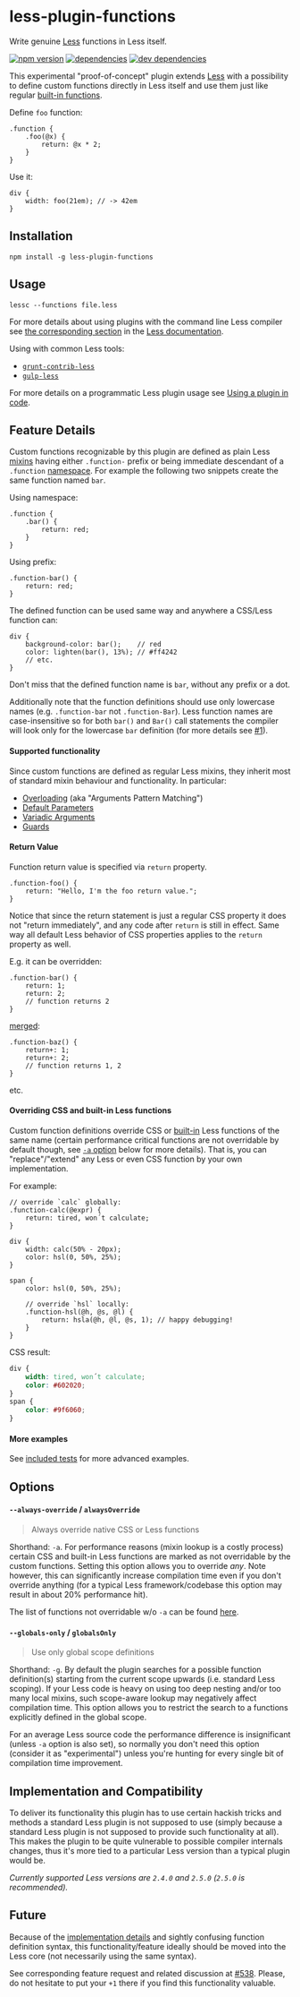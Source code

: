 # less-plugin-functions

Write genuine [Less](http://lesscss.org) functions in Less itself.

[![npm version](https://badge.fury.io/js/less-plugin-functions.svg)](http://badge.fury.io/js/less-plugin-functions)
[![dependencies](https://david-dm.org/seven-phases-max/less-plugin-functions.svg)](https://david-dm.org/seven-phases-max/less-plugin-functions)
[![dev dependencies](https://david-dm.org/seven-phases-max/less-plugin-functions/dev-status.svg)](https://david-dm.org/seven-phases-max/less-plugin-functions#info=devDependencies)

This experimental "proof-of-concept" plugin extends [Less](http://lesscss.org) with a possibility to define custom functions directly in Less itself and use them just like regular [built-in functions](http://lesscss.org/features/#features-overview-feature-functions).

Define `foo` function:
```less
.function {
    .foo(@x) {
        return: @x * 2;
    }
}
```
Use it:
```less
div {
    width: foo(21em); // -> 42em
}
```

## Installation

    npm install -g less-plugin-functions

## Usage

    lessc --functions file.less

For more details about using plugins with the command line Less compiler see
[the corresponding section](http://lesscss.org/usage/#plugins-how-do-i-use-a-plugin-command-line)
in the [Less documentation](http://lesscss.org).

Using with common Less tools:

- [`grunt-contrib-less`](https://github.com/gruntjs/grunt-contrib-less#usage-examples)
- [`gulp-less`](https://github.com/plus3network/gulp-less#using-plugins)

For more details on a programmatic Less plugin usage see [Using a plugin in code](http://lesscss.org/usage/#plugins-using-a-plugin-in-code).

## Feature Details

Custom functions recognizable by this plugin are defined as plain Less [mixins](http://lesscss.org/features/#mixins-parametric-feature) having either `.function-` prefix or being immediate descendant of a `.function` [namespace](http://lesscss.org/features/#features-overview-feature-namespaces-and-accessors). For example the following two snippets create the same function named `bar`.

Using namespace:
```less
.function {
    .bar() {
        return: red;
    }
}
```
Using prefix:
```less
.function-bar() {
	return: red;
}
```
The defined function can be used same way and anywhere a CSS/Less function can:
```less
div {
    background-color: bar();    // red
    color: lighten(bar(), 13%); // #ff4242
    // etc.
}
```
Don't miss that the defined function name is `bar`, without any prefix or a dot.

Additionally note that the function definitions should use only lowercase names (e.g. `.function-bar` not `.function-Bar`). Less function names are case-insensitive so for both `bar()` and `Bar()` call statements the compiler will look only for the lowercase `bar` definition  (for more details see [#1](https://github.com/seven-phases-max/less-plugin-functions/issues/1)).

#### Supported functionality

Since custom functions are defined as regular Less mixins, they inherit most of standard mixin behaviour and functionality. In particular:

* [Overloading](http://lesscss.org/features/#mixins-parametric-feature-pattern-matching) (aka "Arguments Pattern Matching")
* [Default Parameters](http://lesscss.org/features/#mixins-parametric-feature)
* [Variadic Arguments](http://lesscss.org/features/#mixins-parametric-feature-advanced-arguments-and-the-rest-variable)
* [Guards](http://lesscss.org/features/#mixin-guards-feature)

#### Return Value

Function return value is specified via `return` property.
```less
.function-foo() {
    return: "Hello, I'm the foo return value.";
}
```
Notice that since the return statement is just a regular CSS property it does not "return immediately", and any code after `return` is still in effect. Same way all default Less behavior of CSS properties applies to the `return` property as well.

E.g. it can be overridden:
```less
.function-bar() {
    return: 1;
    return: 2;
    // function returns 2
}
```
[merged](http://lesscss.org/features/#merge-feature):
```less
.function-baz() {
    return+: 1;
    return+: 2;
    // function returns 1, 2
}
```
etc.

#### Overriding CSS and built-in Less functions

Custom function definitions override CSS or [built-in](http://lesscss.org/functions/#functions-overview) Less functions of the same
name (certain performance critical functions are not overridable by default though, see [`-a` option](#--always-override--alwaysoverride) below for more details). That is, you can "replace"/"extend" any Less or even CSS function by your own implementation.

For example:
```less
// override `calc` globally:
.function-calc(@expr) {
    return: tired, won΄t calculate;
}

div {
    width: calc(50% - 20px);
    color: hsl(0, 50%, 25%);
}

span {
    color: hsl(0, 50%, 25%);

    // override `hsl` locally:
    .function-hsl(@h, @s, @l) {
        return: hsla(@h, @l, @s, 1); // happy debugging!
    }
}
```
CSS result:
```css
div {
    width: tired, won΄t calculate;
    color: #602020;
}
span {
    color: #9f6060;
}
```

#### More examples

See [included tests](test/less) for more advanced examples.

## Options

#### `--always-override` / `alwaysOverride`
>Always override native CSS or Less functions

Shorthand: `-a`. For performance reasons (mixin lookup is a costly process) certain CSS and built-in Less functions are marked as not overridable by the custom functions. Setting this option allows you to override *any*. Note however, this can significantly increase compilation time even if you don't override anything (for a typical Less framework/codebase this option may result in about 20% performance hit).

The list of functions not overridable w/o `-a` can be found [here](lib/no-overrides.js).

#### `--globals-only` / `globalsOnly`
>Use only global scope definitions

Shorthand: `-g`. By default the plugin searches for a possible function definition(s) starting from the current scope upwards (i.e. standard Less scoping). If your Less code is heavy on using too deep nesting and/or too many local mixins, such scope-aware lookup may negatively affect compilation time. This option allows you to restrict the search to a functions explicitly defined in the global scope.

For an average Less source code the performance difference is insignificant (unless `-a` option is also set), so normally you don't need this option (consider it as "experimental") unless you're hunting for every single bit of compilation time improvement.

## Implementation and Compatibility

To deliver its functionality this plugin has to use certain hackish tricks and methods a standard Less plugin is not supposed to use (simply because a standard Less plugin is not supposed to provide such functionality at all). This makes the plugin to be quite vulnerable to possible compiler internals changes, thus it's more tied to a particular Less version than a typical plugin would be.

_Currently supported Less versions are `2.4.0` and `2.5.0` (`2.5.0` is recommended)._

## Future

Because of the [implementation details](#implementation-and-compatibility) and sightly confusing function definition syntax, this functionality/feature ideally should be moved into the Less core (not necessarily using the same syntax).

See corresponding feature request and related discussion at [#538](https://github.com/less/less.js/issues/538). Please, do not hesitate to put your `+1` there if you find this functionality valuable.
